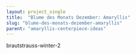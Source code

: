 ```yaml
---
layout: project_single
title:  "Blume des Monats Dezember: Amaryllis"
slug: "blume-des-monats-dezember-amaryllis"
parent: "amaryllis-centerpiece-ideas"
---
```

brautstrauss-winter-2